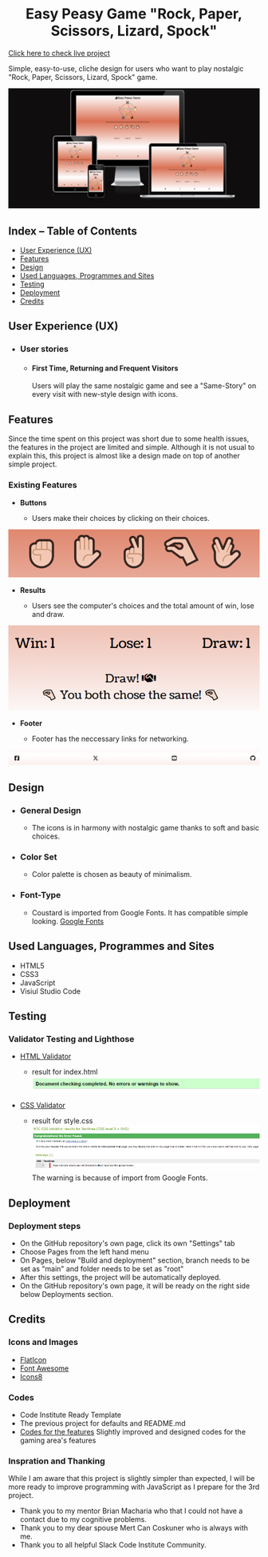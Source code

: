 <h1 align="center">Easy Peasy Game "Rock, Paper, Scissors, Lizard, Spock" </h1>

[Click here to check live project](https://aksurcos.github.io/ez-game/)

Simple, easy-to-use, cliche design for users who want to play nostalgic "Rock, Paper, Scissors, Lizard, Spock" game.

![responsive](assets/images/readme/responsive.png)


## Index – Table of Contents
* [User Experience (UX)](#user-experience-ux) 
* [Features](#features)
* [Design](#design)
* [Used Languages, Programmes and Sites](#used-languages-programmes-and-sites)
* [Testing](#testing)
* [Deployment](#deployment)
* [Credits](#credits)
  
## User Experience (UX)

-   ### User stories

    -   ####  First Time, Returning and Frequent Visitors
         Users will play the same nostalgic game and see a "Same-Story" on every visit with new-style design with icons.

## Features

Since the time spent on this project was short due to some health issues, the features in the project are limited and simple. Although it is not usual to explain this, this project is almost like a design made on top of another simple project. 

### Existing Features

-   __Buttons__

    - Users make their choices by clicking on their choices.

![buttons](assets/images/readme/buttons.png)

-   __Results__

    - Users see the computer's choices and the total amount of win, lose and draw.

![results](assets/images/readme/result.png)

-   __Footer__

    - Footer has the neccessary links for networking.

![footer](assets/images/readme/footer.png)

## Design

-   ### General Design
    -  The icons is in harmony with nostalgic game thanks to soft and basic choices. 

-   ### Color Set
    -  Color palette is chosen as beauty of minimalism.
       
-   ### Font-Type
    -   Coustard is imported from Google Fonts. It has compatible simple looking.
      [Google Fonts]([https://validator.w3.org](https://fonts.google.com/specimen/Coustard?stroke=Serif)/) 

## Used Languages, Programmes and Sites

-   HTML5
-   CSS3
-   JavaScript
-   Visiul Studio Code

## Testing

### Validator Testing and Lighthose

- [HTML Validator](https://validator.w3.org/)

    - result for index.html
      ![HTML results index](assets/images/readme/htmlvalid.png)  

- [CSS Validator](https://jigsaw.w3.org/css-validator/)

    - result for style.css 
      ![CSS results](assets/images/readme/cssvalid.png)
    The warning is because of import from Google Fonts.

## Deployment

### Deployment steps
- On the GitHub repository's own page, click its own "Settings" tab 
- Choose Pages from the left hand menu 
- On Pages, below "Build and deployment" section, branch needs to be set as "main" and folder needs to be set as "root"
- After this settings, the project will be automatically deployed.
- On the GitHub repository's own page, it will be ready on the right side below Deployments section.
    
## Credits

### Icons and Images
- [FlatIcon](https://www.flaticon.com)
- [Font Awesome](https://fontawesome.com/)
- [Icons8](https://icons8.com/)

### Codes   
- Code Institute Ready Template
- The previous project for defaults and README.md
- [Codes for the features](https://www.youtube.com/watch?v=wT1pwM7hRtQ/)
Slightly improved and designed codes for the gaming area's features

### Inspration and Thanking
While I am aware that this project is slightly simpler than expected, I will be more ready to improve programming with JavaScript as I prepare for the 3rd project.

- Thank you to my mentor Brian Macharia who that I could not have a contact due to my cognitive problems.
- Thank you to my dear spouse Mert Can Coskuner who is always with me.
- Thank you to all helpful Slack Code Institute Community.
